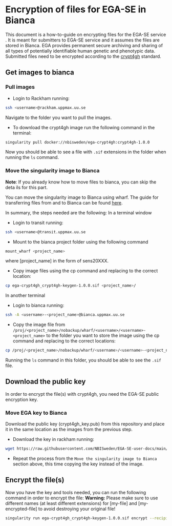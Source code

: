 # Encryption of files for EGA-SE in Bianca

This document is a how-to-guide on encrypting files for the EGA-SE
service . It is meant for submitters to EGA-SE service and it assumes
the files are stored in Bianca. EGA provides permanent secure
archiving and sharing of all types of potentially identifiable human
genetic and phenotypic data. Submitted files need to be encrypted
according to the
[crypt4gh](https://www.ga4gh.org/news/crypt4gh-a-secure-method-for-sharing-human-genetic-data/)
standard.

## Get images to bianca

### Pull images

* Login to Rackham running:
```bash
ssh <username>@rackham.uppmax.uu.se
```
Navigate to the folder you want to pull the images.

* To download the crypt4gh image run the following command in the terminal:
```bash
singularity pull docker://nbisweden/ega-crypt4gh:crypt4gh-1.0.0
```

Now you should be able to see a file with `.sif` extensions in the
folder when running the `ls` command.

### Move the singularity image to Bianca

**Note**: If you already know how to move files to bianca, you can
skip the deta ils for this part.

You can move the singularity image to Bianca using wharf. The guide
for transferring files from and to Bianca can be found
[here](https://www.uppmax.uu.se/support/user-guides/transit-user-guide/).

In summary, the steps needed are the following: In a terminal window

* Login to transit running:
```bash
ssh <username>@transit.uppmax.uu.se
```
* Mount to the bianca project folder using the following command
```bash 
mount_wharf <project_name>
```
where [project_name] in the form of sens20XXX.

* Copy image files using the cp command and replacing to the correct location:

```bash 
cp ega-crypt4gh_crypt4gh-keygen-1.0.0.sif <project_name>/
```

In another terminal

* Login to bianca running:

```bash
ssh -A <username>-<project_name>@bianca.uppmax.uu.se
```

* Copy the image file from
  `/proj/<project_name>/nobackup/wharf/<username>/<username>-<project_name>`
  to the folder you want to store the image using the cp command and
  replacing to the correct locations:

```bash 
cp /proj/<project_name>/nobackup/wharf/<username>/<username>-<project_name>/ega-crypt4gh_crypt4gh-1.0.0.sif .
```

Running the `ls` command in this folder, you should be able to see the
`.sif` file.

##  Download the public key

In order to encrypt the file(s) with crypt4gh, you need the EGA-SE
public encryption key.

### Move EGA key to Bianca

Download the public key (crypt4gh_key.pub) from this repository and
place it in the same location as the images from the previous step.

* Download the key in rackham running:
```bash
wget https://raw.githubusercontent.com/NBISweden/EGA-SE-user-docs/main/crypt4gh_key.pub
```
* Repeat the process from the `Move the singularity image to Bianca`
  section above, this time copying the key instead of the image.

## Encrypt the file(s)

Now you have the key and tools needed, you can run the following
command in order to encrypt the file: **Warning:** Please make sure to
use different names (at least different extensions) for [my-file] and
[my-encrypted-file] to avoid destroying your original file!

```bash
singularity run ega-crypt4gh_crypt4gh-keygen-1.0.0.sif encrypt --recipient_pk crypt4gh_key.pub < <my-file> > <my-encypted-file>.c4gh
```

